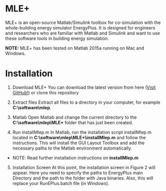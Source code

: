 # MLE+
MLE+ is an open-source Matlab/Simulink toolbox for co-simulation with the whole-building energy simulator EnergyPlus. It is designed for engineers and researchers who are familiar with Matlab and Simulink and want to use these software tools in building energy simulation.

**NOTE:** MLE+ has been tested on Matlab 2015a running on Mac and Windows. 

# Installation
1. Download MLE+
You can download the latest version from here ([Visit GitHub!](https://www.github.com)) or clone this repository

2. Extract files
Extract all files to a directory in your computer, for example **C:\software\mlep**.

3. Matlab
Open Matlab and change the current directory to the **C:\software\mlep\MLE+** folder that has just been created.

4. Run installMlep.m
In Matlab, run the installation script installMlep.m located in **C:\software\mlep\MLE+\installMlep.m** and follow the instructions. This will install the GUI Layout Toolbox and add the necessary paths to the Matlab environment automatically.

  * NOTE: Read further installation instructions on **installMlep.m**

5. Installation Screen
At this point, the installation screen in Figure 2 will appear. Here you need to specify the paths to EnergyPlus main Directory and the path to the folder with Java binaries. Also, this will replace your RunEPlus.batch file (in Windows).


